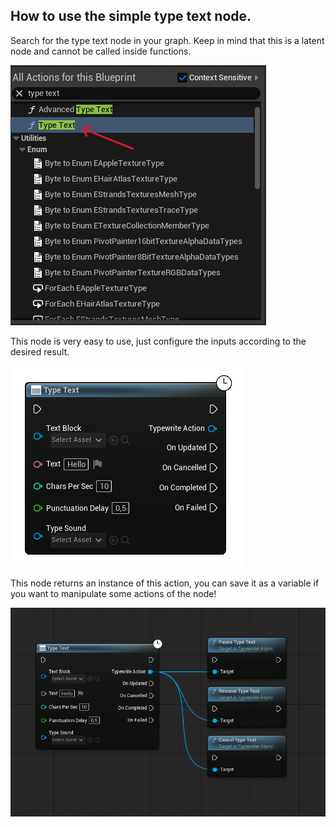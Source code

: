 ## How to use the simple type text node.

Search for the type text node in your graph. Keep in mind that this is a latent node and cannot be called inside functions.

![alt text](../prints/Docs-3.png)

This node is very easy to use, just configure the inputs according to the desired result.

![alt text](../prints/Docs-1.png)

This node returns an instance of this action, you can save it as a variable if you want to manipulate some actions of the node!

![alt text](../prints/Docs-4.png)